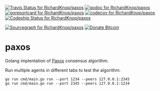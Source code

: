 [![Travis Status for RichardKnop/paxos](https://travis-ci.org/RichardKnop/merkle.svg?branch=master)](https://travis-ci.org/RichardKnop/paxos)
[![godoc for RichardKnop/paxos](https://godoc.org/github.com/nathany/looper?status.svg)](http://godoc.org/github.com/RichardKnop/paxos)
[![goreportcard for RichardKnop/paxos](https://goreportcard.com/badge/github.com/RichardKnop/paxos)](https://goreportcard.com/report/RichardKnop/paxos)
[![codecov for RichardKnop/paxos](https://codecov.io/gh/RichardKnop/paxos/branch/master/graph/badge.svg)](https://codecov.io/gh/RichardKnop/paxos)
[![Codeship Status for RichardKnop/paxos](https://app.codeship.com/projects/1a959950-27be-0135-6f5e-7693ff866668/status?branch=master)](https://app.codeship.com/projects/223055)

[![Sourcegraph for RichardKnop/paxos](https://sourcegraph.com/github.com/RichardKnop/paxos/-/badge.svg)](https://sourcegraph.com/github.com/RichardKnop/paxos?badge)
[![Donate Bitcoin](https://img.shields.io/badge/donate-bitcoin-orange.svg)](https://richardknop.github.io/donate/)

# paxos

Golang implentation of [Paxos](https://pdos.csail.mit.edu/6.824/papers/paxos-simple.pdf) consensus algorithm.

Run multiple agents in different tabs to test the algorithm:

```
go run cmd/main.go run --port 1234 --peers 127.0.0.1:2345
go run cmd/main.go run --port 2345 --peers 127.0.0.1:1234
```
